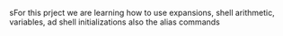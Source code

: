 sFor this prject we are learning how to use expansions, shell arithmetic, variables, ad shell initializations also the alias commands
